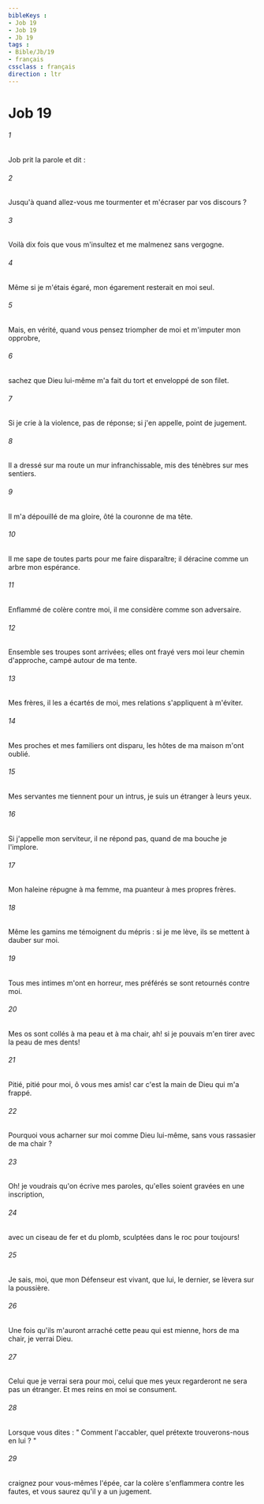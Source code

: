 ```yaml
---
bibleKeys : 
- Job 19
- Job 19
- Jb 19
tags : 
- Bible/Jb/19
- français
cssclass : français
direction : ltr
---
```


# Job 19

###### 1
Job prit la parole et dit : 
###### 2
Jusqu'à quand allez-vous me tourmenter et m'écraser par vos discours ? 
###### 3
Voilà dix fois que vous m'insultez et me malmenez sans vergogne. 
###### 4
Même si je m'étais égaré, mon égarement resterait en moi seul. 
###### 5
Mais, en vérité, quand vous pensez triompher de moi et m'imputer mon opprobre, 
###### 6
sachez que Dieu lui-même m'a fait du tort et enveloppé de son filet. 
###### 7
Si je crie à la violence, pas de réponse; si j'en appelle, point de jugement. 
###### 8
Il a dressé sur ma route un mur infranchissable, mis des ténèbres sur mes sentiers. 
###### 9
Il m'a dépouillé de ma gloire, ôté la couronne de ma tête. 
###### 10
Il me sape de toutes parts pour me faire disparaître; il déracine comme un arbre mon espérance. 
###### 11
Enflammé de colère contre moi, il me considère comme son adversaire. 
###### 12
Ensemble ses troupes sont arrivées; elles ont frayé vers moi leur chemin d'approche, campé autour de ma tente. 
###### 13
Mes frères, il les a écartés de moi, mes relations s'appliquent à m'éviter. 
###### 14
Mes proches et mes familiers ont disparu, les hôtes de ma maison m'ont oublié. 
###### 15
Mes servantes me tiennent pour un intrus, je suis un étranger à leurs yeux. 
###### 16
Si j'appelle mon serviteur, il ne répond pas, quand de ma bouche je l'implore. 
###### 17
Mon haleine répugne à ma femme, ma puanteur à mes propres frères. 
###### 18
Même les gamins me témoignent du mépris : si je me lève, ils se mettent à dauber sur moi. 
###### 19
Tous mes intimes m'ont en horreur, mes préférés se sont retournés contre moi. 
###### 20
Mes os sont collés à ma peau et à ma chair, ah! si je pouvais m'en tirer avec la peau de mes dents! 
###### 21
Pitié, pitié pour moi, ô vous mes amis! car c'est la main de Dieu qui m'a frappé. 
###### 22
Pourquoi vous acharner sur moi comme Dieu lui-même, sans vous rassasier de ma chair ? 
###### 23
Oh! je voudrais qu'on écrive mes paroles, qu'elles soient gravées en une inscription, 
###### 24
avec un ciseau de fer et du plomb, sculptées dans le roc pour toujours! 
###### 25
Je sais, moi, que mon Défenseur est vivant, que lui, le dernier, se lèvera sur la poussière. 
###### 26
Une fois qu'ils m'auront arraché cette peau qui est mienne, hors de ma chair, je verrai Dieu. 
###### 27
Celui que je verrai sera pour moi, celui que mes yeux regarderont ne sera pas un étranger. Et mes reins en moi se consument. 
###### 28
Lorsque vous dites : " Comment l'accabler, quel prétexte trouverons-nous en lui ? " 
###### 29
craignez pour vous-mêmes l'épée, car la colère s'enflammera contre les fautes, et vous saurez qu'il y a un jugement. 
